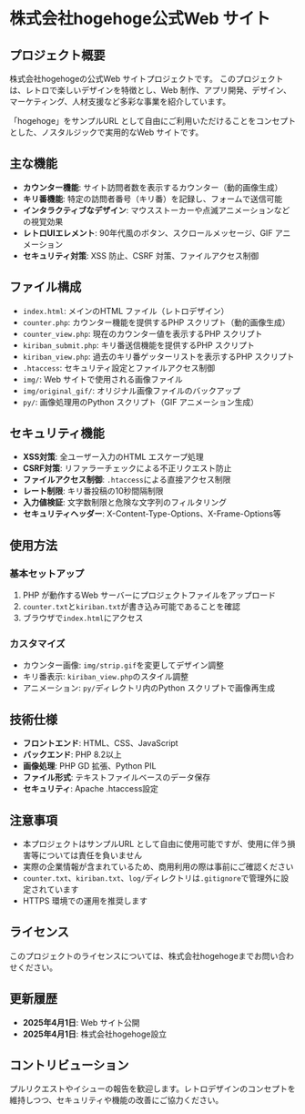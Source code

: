 # 株式会社hogehoge公式Web サイト

## プロジェクト概要
株式会社hogehogeの公式Web サイトプロジェクトです。
このプロジェクトは、レトロで楽しいデザインを特徴とし、Web 制作、アプリ開発、デザイン、マーケティング、人材支援など多彩な事業を紹介しています。

「hogehoge」をサンプルURL として自由にご利用いただけることをコンセプトとした、ノスタルジックで実用的なWeb サイトです。

## 主な機能
- **カウンター機能**: サイト訪問者数を表示するカウンター（動的画像生成）
- **キリ番機能**: 特定の訪問者番号（キリ番）を記録し、フォームで送信可能
- **インタラクティブなデザイン**: マウスストーカーや点滅アニメーションなどの視覚効果
- **レトロUIエレメント**: 90年代風のボタン、スクロールメッセージ、GIF アニメーション
- **セキュリティ対策**: XSS 防止、CSRF 対策、ファイルアクセス制御

## ファイル構成
- `index.html`: メインのHTML ファイル（レトロデザイン）
- `counter.php`: カウンター機能を提供するPHP スクリプト（動的画像生成）
- `counter_view.php`: 現在のカウンター値を表示するPHP スクリプト
- `kiriban_submit.php`: キリ番送信機能を提供するPHP スクリプト
- `kiriban_view.php`: 過去のキリ番ゲッターリストを表示するPHP スクリプト
- `.htaccess`: セキュリティ設定とファイルアクセス制御
- `img/`: Web サイトで使用される画像ファイル
- `img/original_gif/`: オリジナル画像ファイルのバックアップ
- `py/`: 画像処理用のPython スクリプト（GIF アニメーション生成）

## セキュリティ機能
- **XSS対策**: 全ユーザー入力のHTML エスケープ処理
- **CSRF対策**: リファラーチェックによる不正リクエスト防止
- **ファイルアクセス制御**: `.htaccess`による直接アクセス制限
- **レート制限**: キリ番投稿の10秒間隔制限
- **入力値検証**: 文字数制限と危険な文字列のフィルタリング
- **セキュリティヘッダー**: X-Content-Type-Options、X-Frame-Options等

## 使用方法

### 基本セットアップ
1. PHP が動作するWeb サーバーにプロジェクトファイルをアップロード
2. `counter.txt`と`kiriban.txt`が書き込み可能であることを確認
3. ブラウザで`index.html`にアクセス


### カスタマイズ
- カウンター画像: `img/strip.gif`を変更してデザイン調整
- キリ番表示: `kiriban_view.php`のスタイル調整
- アニメーション: `py/`ディレクトリ内のPython スクリプトで画像再生成

## 技術仕様
- **フロントエンド**: HTML、CSS、JavaScript
- **バックエンド**: PHP 8.2以上
- **画像処理**: PHP GD 拡張、Python PIL
- **ファイル形式**: テキストファイルベースのデータ保存
- **セキュリティ**: Apache .htaccess設定

## 注意事項
- 本プロジェクトはサンプルURL として自由に使用可能ですが、使用に伴う損害等については責任を負いません
- 実際の企業情報が含まれているため、商用利用の際は事前にご確認ください
- `counter.txt`、`kiriban.txt`、`log/`ディレクトリは`.gitignore`で管理外に設定されています
- HTTPS 環境での運用を推奨します


## ライセンス
このプロジェクトのライセンスについては、株式会社hogehogeまでお問い合わせください。

## 更新履歴
- **2025年4月1日**: Web サイト公開
- **2025年4月1日**: 株式会社hogehoge設立

## コントリビューション
プルリクエストやイシューの報告を歓迎します。レトロデザインのコンセプトを維持しつつ、セキュリティや機能の改善にご協力ください。
